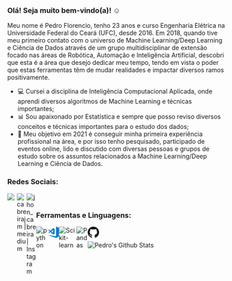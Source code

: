 ### Olá! Seja muito bem-vindo(a)! ☺️

Meu nome é Pedro Florencio, tenho 23 anos e curso Engenharia Elétrica na Universidade Federal do Ceará (UFC), desde 2016. Em 2018, quando tive meu primeiro contato com o universo de Machine Learning/Deep Learning e Ciência de Dados através de um grupo multidisciplinar de extensão focado nas áreas de Robótica, Automação e Inteligência Artificial, descobri que esta é a área que desejo dedicar meu tempo, tendo em vista o poder que estas ferramentas têm de mudar realidades e impactar diversos ramos positivamente.  

- 💻 Cursei a disciplina de Inteligência Computacional Aplicada, onde aprendi diversos algoritmos de Machine Learning e técnicas     importantes;
- 📊 Sou apaixonado por Estatística e sempre que posso reviso diversos conceitos e técnicas importantes para o estudo dos dados;
- 🎯️ Meu objetivo em 2021 é conseguir minha primeira experiência profissional na área, e por isso tenho pesquisado, participado de eventos online, lido e discutido com diversas pessoas e grupos de estudo sobre os assuntos relacionados a Machine Learning/Deep Learning e Ciência de Dados.

### Redes Sociais:

[<img align="left"  width="22px" src="https://cdn.jsdelivr.net/npm/simple-icons@3.4.0/icons/linkedin.svg" />](https://www.linkedin.com/in/pedroflorencioneto/)

[<img align="left" alt="cabreirajm | medium" width="22px" src="https://cdn.jsdelivr.net/npm/simple-icons@3.4.0/icons/medium.svg" />](https://medium.com/@pedroflorencio)

[<img align="left" alt="jhon_cabreira | Instagram" width="22px" src="https://upload.wikimedia.org/wikipedia/commons/5/58/Instagram-Icon.png" />](https://www.instagram.com/_pedroflorencio)

<br />

### Ferramentas e Linguagens:

<img align="left" alt="python" width="26px" src="https://cdn3.iconfinder.com/data/icons/logos-and-brands-adobe/512/267_Python-512.png" />

<img align="left" alt="visual studio code" width="26px" src="https://raw.githubusercontent.com/github/explore/80688e429a7d4ef2fca1e82350fe8e3517d3494d/topics/visual-studio-code/visual-studio-code.png" />

[<img align="left" alt="Scikit-learn" width="40px" src="https://upload.wikimedia.org/wikipedia/commons/0/05/Scikit_learn_logo_small.svg" />](https://scikit-learn.org/stable/)

<img align="left" alt="Pandas" width="26px" src="https://cdn.jsdelivr.net/npm/simple-icons@3.4.0/icons/pandas.svg" />

<img align="left" alt="GitHub" width="26px" src="https://raw.githubusercontent.com/github/explore/78df643247d429f6cc873026c0622819ad797942/topics/github/github.png" />

<br />
<br />

<img align="left" alt="Pedro's Github Stats" src="https://github-readme-stats.vercel.app/api?username=PedroFlorencioNeto&show_icons=true&hide_border=true" />

[medium]: https://medium.com/@pedroflorencio
[linkedin]: https://www.linkedin.com/in/pedroflorencioneto/
[instagram]: https://www.instagram.com/_pedroflorencio
